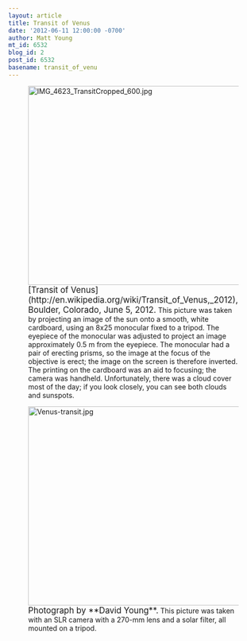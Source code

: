 ```yaml
---
layout: article
title: Transit of Venus
date: '2012-06-11 12:00:00 -0700'
author: Matt Young
mt_id: 6532
blog_id: 2
post_id: 6532
basename: transit_of_venu
---
```

<figure>
<img src="/PT/uploads/2012/IMG_4623_TransitCropped_600.jpg" alt="IMG_4623_TransitCropped_600.jpg" width="600" height="400" />
<figcaption markdown="span">
<big>[Transit of Venus](http://en.wikipedia.org/wiki/Transit_of_Venus,_2012), Boulder, Colorado, June 5, 2012.</big> This picture was taken by projecting an image of the sun onto a smooth, white cardboard, using an 8x25 monocular fixed to a tripod. The eyepiece of the monocular was adjusted to project an image approximately 0.5 m from the eyepiece. The monocular had a pair of erecting prisms, so the image at the focus of the objective is erect; the image on the screen is therefore inverted. The printing on the cardboard was an aid to focusing; the camera was handheld. Unfortunately, there was a cloud cover most of the day; if you look closely, you can see both clouds and sunspots.

</figcaption>
</figure>

<figure>
<img src="/PT/uploads/2012/Venus-transit.jpg" alt="Venus-transit.jpg" width="600" height="400" />
<figcaption markdown="span">
<big>Photograph by **David Young**.</big> This picture was taken with an SLR camera with a 270-mm lens and a solar filter, all mounted on a tripod. 

</figcaption>
</figure>
